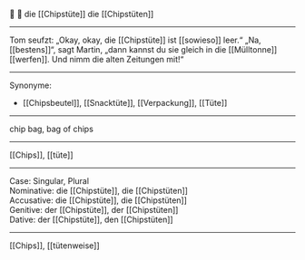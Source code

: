 🍟 🔴 die [[Chipstüte]]
die [[Chipstüten]]

---

Tom seufzt: „Okay, okay, die [[Chipstüte]] ist [[sowieso]] leer.“
„Na, [[bestens]]“, sagt Martin, „dann kannst du sie gleich in die [[Mülltonne]] [[werfen]]. Und nimm die alten Zeitungen mit!“

---

Synonyme:

- [[Chipsbeutel]], [[Snacktüte]], [[Verpackung]], [[Tüte]]

---

chip bag, bag of chips

---

[[Chips]], [[tüte]]

---

Case: Singular, Plural  
Nominative: die [[Chipstüte]], die [[Chipstüten]]  
Accusative: die [[Chipstüte]], die [[Chipstüten]]  
Genitive: der [[Chipstüte]], der [[Chipstüten]]  
Dative: der [[Chipstüte]], den [[Chipstüten]]

---

[[Chips]], [[tütenweise]]
